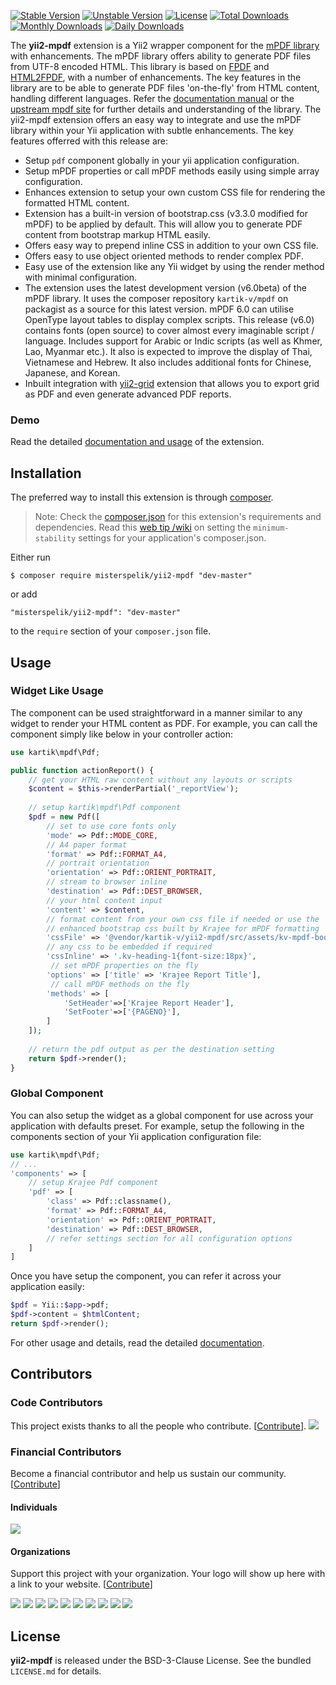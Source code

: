 [![Stable Version](https://poser.pugx.org/misterspelik/yii2-mpdf/v/stable)](https://packagist.org/packages/misterspelik/yii2-mpdf)
[![Unstable Version](https://poser.pugx.org/kartik-v/yii2-mpdf/v/unstable)](https://packagist.org/packages/misterspelik/yii2-mpdf)
[![License](https://poser.pugx.org/kartik-v/yii2-mpdf/license)](https://packagist.org/packages/misterspelik/yii2-mpdf)
[![Total Downloads](https://poser.pugx.org/misterspelik/yii2-mpdf/downloads)](https://packagist.org/packages/misterspelik/yii2-mpdf)
[![Monthly Downloads](https://poser.pugx.org/misterspelik/yii2-mpdf/d/monthly)](https://packagist.org/packages/misterspelik/yii2-mpdf)
[![Daily Downloads](https://poser.pugx.org/misterspelik/yii2-mpdf/d/daily)](https://packagist.org/packages/misterspelik/yii2-mpdf)

The **yii2-mpdf** extension is a Yii2 wrapper component for the [mPDF library](http://www.mpdf1.com/) with enhancements. The mPDF library offers ability to generate PDF files from UTF-8 encoded HTML. This library is based on [FPDF](http://www.fpdf.org/) and [HTML2FPDF](http://html2fpdf.sourceforge.net/), with a number of enhancements. The key features in the library are to be able to generate PDF files 'on-the-fly' from HTML content, handling different languages. Refer the [documentation manual](https://mpdf.github.io) or the [upstream mpdf site](http://mpdf1.com) for further details and understanding of the library. The yii2-mpdf extension offers an easy way to integrate and use the mPDF library within your Yii application with subtle enhancements. The key features offerred with this release are:

- Setup `pdf` component globally in your yii application configuration.
- Setup mPDF properties or call mPDF methods easily using simple array configuration.
- Enhances extension to setup your own custom CSS file for rendering the formatted HTML content.
- Extension has a built-in version of bootstrap.css (v3.3.0 modified for mPDF) to be applied by default. This will allow you to generate PDF content from bootstrap markup HTML easily.
- Offers easy way to prepend inline CSS in addition to your own CSS file.
- Offers easy to use object oriented methods to render complex PDF.
- Easy use of the extension like any Yii widget by using the render method with minimal configuration.
- The extension uses the latest development version (v6.0beta) of the mPDF library. It uses the composer repository `kartik-v/mpdf` on packagist as a source for this latest version. mPDF 6.0 can utilise OpenType layout tables to display complex scripts. This release (v6.0) contains fonts (open source) to cover almost every imaginable script / language. Includes support for Arabic or Indic scripts (as well as Khmer, Lao, Myanmar etc.). It also is expected to improve the display of Thai, Vietnamese and Hebrew. It also includes additional fonts for Chinese, Japanese, and Korean.
- Inbuilt integration with [yii2-grid](http://demos.krajee.com/grid) extension that allows you to export grid as PDF and even generate advanced PDF reports.

### Demo
Read the detailed [documentation and usage](http://demos.krajee.com/mpdf) of the extension.

## Installation

The preferred way to install this extension is through [composer](http://getcomposer.org/download/).

> Note: Check the [composer.json](https://github.com/kartik-v/yii2-mpdf/blob/master/composer.json) for this extension's requirements and dependencies. 
Read this [web tip /wiki](http://webtips.krajee.com/setting-composer-minimum-stability-application/) on setting the `minimum-stability` settings for your application's composer.json.

Either run

```
$ composer require misterspelik/yii2-mpdf "dev-master"
```

or add

```
"misterspelik/yii2-mpdf": "dev-master"
```

to the ```require``` section of your `composer.json` file.

## Usage

### Widget Like Usage
The component can be used straightforward in a manner similar to any widget to render your HTML content as PDF. For example, you 
can call the component simply like below in your controller action:

```php
use kartik\mpdf\Pdf;

public function actionReport() {
    // get your HTML raw content without any layouts or scripts
    $content = $this->renderPartial('_reportView');
    
    // setup kartik\mpdf\Pdf component
    $pdf = new Pdf([
        // set to use core fonts only
        'mode' => Pdf::MODE_CORE, 
        // A4 paper format
        'format' => Pdf::FORMAT_A4, 
        // portrait orientation
        'orientation' => Pdf::ORIENT_PORTRAIT, 
        // stream to browser inline
        'destination' => Pdf::DEST_BROWSER, 
        // your html content input
        'content' => $content,  
        // format content from your own css file if needed or use the
        // enhanced bootstrap css built by Krajee for mPDF formatting 
        'cssFile' => '@vendor/kartik-v/yii2-mpdf/src/assets/kv-mpdf-bootstrap.min.css',
        // any css to be embedded if required
        'cssInline' => '.kv-heading-1{font-size:18px}', 
         // set mPDF properties on the fly
        'options' => ['title' => 'Krajee Report Title'],
         // call mPDF methods on the fly
        'methods' => [ 
            'SetHeader'=>['Krajee Report Header'], 
            'SetFooter'=>['{PAGENO}'],
        ]
    ]);
    
    // return the pdf output as per the destination setting
    return $pdf->render(); 
}
```

### Global Component

You can also setup the widget as a global component for use across your application with defaults preset. For example, setup the following in 
the components section of your Yii application configuration file:

```php
use kartik\mpdf\Pdf;
// ...
'components' => [
    // setup Krajee Pdf component
    'pdf' => [
        'class' => Pdf::classname(),
        'format' => Pdf::FORMAT_A4,
        'orientation' => Pdf::ORIENT_PORTRAIT,
        'destination' => Pdf::DEST_BROWSER,
        // refer settings section for all configuration options
    ]
]
```

Once you have setup the component, you can refer it across your application easily:

```php
$pdf = Yii::$app->pdf;
$pdf->content = $htmlContent;
return $pdf->render();
```

For other usage and details, read the detailed [documentation](http://demos.krajee.com/mpdf).

## Contributors

### Code Contributors

This project exists thanks to all the people who contribute. [[Contribute](CONTRIBUTING.md)].
<a href="https://github.com/kartik-v/yii2-mpdf/graphs/contributors"><img src="https://opencollective.com/yii2-mpdf/contributors.svg?width=890&button=false" /></a>

### Financial Contributors

Become a financial contributor and help us sustain our community. [[Contribute](https://opencollective.com/yii2-mpdf/contribute)]

#### Individuals

<a href="https://opencollective.com/yii2-mpdf"><img src="https://opencollective.com/yii2-mpdf/individuals.svg?width=890"></a>

#### Organizations

Support this project with your organization. Your logo will show up here with a link to your website. [[Contribute](https://opencollective.com/yii2-mpdf/contribute)]

<a href="https://opencollective.com/yii2-mpdf/organization/0/website"><img src="https://opencollective.com/yii2-mpdf/organization/0/avatar.svg"></a>
<a href="https://opencollective.com/yii2-mpdf/organization/1/website"><img src="https://opencollective.com/yii2-mpdf/organization/1/avatar.svg"></a>
<a href="https://opencollective.com/yii2-mpdf/organization/2/website"><img src="https://opencollective.com/yii2-mpdf/organization/2/avatar.svg"></a>
<a href="https://opencollective.com/yii2-mpdf/organization/3/website"><img src="https://opencollective.com/yii2-mpdf/organization/3/avatar.svg"></a>
<a href="https://opencollective.com/yii2-mpdf/organization/4/website"><img src="https://opencollective.com/yii2-mpdf/organization/4/avatar.svg"></a>
<a href="https://opencollective.com/yii2-mpdf/organization/5/website"><img src="https://opencollective.com/yii2-mpdf/organization/5/avatar.svg"></a>
<a href="https://opencollective.com/yii2-mpdf/organization/6/website"><img src="https://opencollective.com/yii2-mpdf/organization/6/avatar.svg"></a>
<a href="https://opencollective.com/yii2-mpdf/organization/7/website"><img src="https://opencollective.com/yii2-mpdf/organization/7/avatar.svg"></a>
<a href="https://opencollective.com/yii2-mpdf/organization/8/website"><img src="https://opencollective.com/yii2-mpdf/organization/8/avatar.svg"></a>
<a href="https://opencollective.com/yii2-mpdf/organization/9/website"><img src="https://opencollective.com/yii2-mpdf/organization/9/avatar.svg"></a>

## License

**yii2-mpdf** is released under the BSD-3-Clause License. See the bundled `LICENSE.md` for details.
